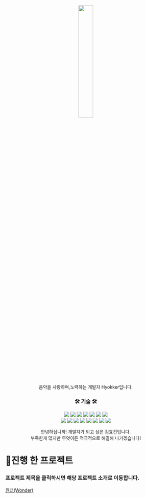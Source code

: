 <div align="center">

<img src="https://user-images.githubusercontent.com/105181325/180355371-d7d9383a-f46d-44b3-8b2a-b16b585d9559.jpg" width="30%" height="30%">
</div>
  
  
<div align="center">
  
  음악을 사랑하며,노력하는 개발자 Hyokker입니다.
</div>

<h3 align="center">🛠 기술 🛠</h3>

<p align="center">
<img src="https://img.shields.io/badge/Java-007396?style=for-the-badge&logo=Java&logoColor=white"/>
<img src="https://img.shields.io/badge/Jstl-007396?style=for-the-badge&logo=jstl&logoColor=white"/>
<img src="https://img.shields.io/badge/Oracle-red?style=for-the-badge&logo=oracle&logoColor=white"/>
<img src="https://img.shields.io/badge/SqlDeveloper-548294?style=for-the-badge&logo=sqldeveloper&logoColor=white"/>
<img src="https://img.shields.io/badge/MyBatis-black?style=for-the-badge&logo=bybatis&logoColor=white"/>
<img src="https://img.shields.io/badge/Tomcat-F8DC75?style=for-the-badge&logo=apachetomcat&logoColor=black"/>
<img src="https://img.shields.io/badge/Spring-6DB33F?style=for-the-badge&logo=Spring&logoColor=white"/>
<br>
<img src="https://img.shields.io/badge/Html5-E34F26?style=for-the-badge&logo=Html5&logoColor=white"/>
<img src="https://img.shields.io/badge/CSS3-1572B6?style=for-the-badge&logo=CSS3&logoColor=white"/>
<img src="https://img.shields.io/badge/JavaScript-F7DF1E?style=for-the-badge&logo=javascript&logoColor=black"/>
<img src="https://img.shields.io/badge/jQuery-0769AD?style=for-the-badge&logo=jquery&logoColor=white"/>
<img src="https://img.shields.io/badge/Bootstrap-7952B3?style=for-the-badge&logo=bootstrap&logoColor=white"/>
<img src="https://img.shields.io/badge/kakao-FFCD00?style=for-the-badge&logo=kakao&logoColor=black"/>
<img src="https://img.shields.io/badge/chart.js-FF6384?style=for-the-badge&logo=chart.js&logoColor=white"/>
<img src="https://img.shields.io/badge/iamport-007396?style=for-the-badge&logo=Java&logoColor=white"/>
</p>   
   
   
<p align="center">   
안녕하십니까! 개발자가 되고 싶은 김효건입니다.
<br>
부족한게 많지만 무엇이든 적극적으로 해결해 나가겠습니다!   
</p>


</div>   
   
# 📌진행 한 프로젝트   
### 프로젝트 제목을 클릭하시면 해당 프로젝트 소개로 이동합니다.
[원더(Wonder)](https://github.com/hyokker/wonder)
 
